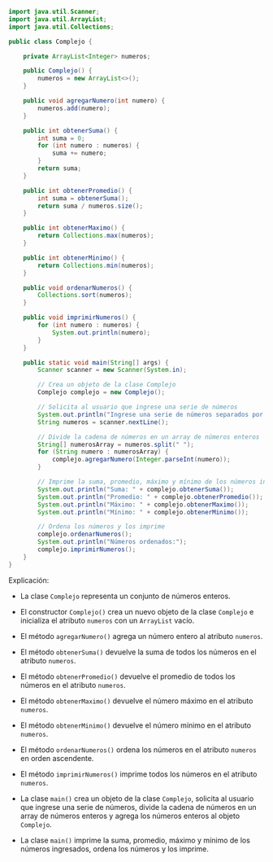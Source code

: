 ```java
import java.util.Scanner;
import java.util.ArrayList;
import java.util.Collections;

public class Complejo {

    private ArrayList<Integer> numeros;

    public Complejo() {
        numeros = new ArrayList<>();
    }

    public void agregarNumero(int numero) {
        numeros.add(numero);
    }

    public int obtenerSuma() {
        int suma = 0;
        for (int numero : numeros) {
            suma += numero;
        }
        return suma;
    }

    public int obtenerPromedio() {
        int suma = obtenerSuma();
        return suma / numeros.size();
    }

    public int obtenerMaximo() {
        return Collections.max(numeros);
    }

    public int obtenerMinimo() {
        return Collections.min(numeros);
    }

    public void ordenarNumeros() {
        Collections.sort(numeros);
    }

    public void imprimirNumeros() {
        for (int numero : numeros) {
            System.out.println(numero);
        }
    }

    public static void main(String[] args) {
        Scanner scanner = new Scanner(System.in);

        // Crea un objeto de la clase Complejo
        Complejo complejo = new Complejo();

        // Solicita al usuario que ingrese una serie de números
        System.out.println("Ingrese una serie de números separados por espacios:");
        String numeros = scanner.nextLine();

        // Divide la cadena de números en un array de números enteros
        String[] numerosArray = numeros.split(" ");
        for (String numero : numerosArray) {
            complejo.agregarNumero(Integer.parseInt(numero));
        }

        // Imprime la suma, promedio, máximo y mínimo de los números ingresados
        System.out.println("Suma: " + complejo.obtenerSuma());
        System.out.println("Promedio: " + complejo.obtenerPromedio());
        System.out.println("Máximo: " + complejo.obtenerMaximo());
        System.out.println("Mínimo: " + complejo.obtenerMinimo());

        // Ordena los números y los imprime
        complejo.ordenarNumeros();
        System.out.println("Números ordenados:");
        complejo.imprimirNumeros();
    }
}
```

Explicación:

* La clase `Complejo` representa un conjunto de números enteros.

* El constructor `Complejo()` crea un nuevo objeto de la clase `Complejo` e inicializa el atributo `numeros` con un `ArrayList` vacío.

* El método `agregarNumero()` agrega un número entero al atributo `numeros`.

* El método `obtenerSuma()` devuelve la suma de todos los números en el atributo `numeros`.

* El método `obtenerPromedio()` devuelve el promedio de todos los números en el atributo `numeros`.

* El método `obtenerMaximo()` devuelve el número máximo en el atributo `numeros`.

* El método `obtenerMinimo()` devuelve el número mínimo en el atributo `numeros`.

* El método `ordenarNumeros()` ordena los números en el atributo `numeros` en orden ascendente.

* El método `imprimirNumeros()` imprime todos los números en el atributo `numeros`.

* La clase `main()` crea un objeto de la clase `Complejo`, solicita al usuario que ingrese una serie de números, divide la cadena de números en un array de números enteros y agrega los números enteros al objeto `Complejo`.

* La clase `main()` imprime la suma, promedio, máximo y mínimo de los números ingresados, ordena los números y los imprime.